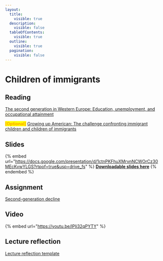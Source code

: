 ```yaml
---
layout:
  title:
    visible: true
  description:
    visible: false
  tableOfContents:
    visible: true
  outline:
    visible: true
  pagination:
    visible: false
---
```


# Children of immigrants

## Reading

[The second generation in Western Europe: Education, unemployment, and occupational attainment](https://drive.google.com/file/d/17AsgKiEQNxQbHjefiqOsA0D85RoWoDP_/view?usp=sharing)

<mark style="color:orange;">**\[Optional]**</mark> [Growing up American: The challenge confronting immigrant children and children of immigrants](https://drive.google.com/file/d/16qE-QwTTqHmveDo3TXIIll4sJsU1zapx/view?usp=sharing)

## Slides

{% embed url="https://docs.google.com/presentation/d/1ctnPKFhuXMrvnNCWOrCz30MEcKvwYLGS?rtpof=true&usp=drive_fs" %}
[**Downloadable slides here**](https://docs.google.com/presentation/d/1ctnPKFhuXMrvnNCWOrCz30MEcKvwYLGS?rtpof=true\&usp=drive_fs)
{% endembed %}

## Assignment

[Second-generation decline](https://docs.google.com/document/d/1cjBuUVhXv-Pi6G8JabBZpIyqVPK4CsfX?rtpof=true\&usp=drive_fs)

## Video

{% embed url="https://youtu.be/lPIi32qPYTY" %}

## Lecture reflection

[Lecture reflection template](https://docs.google.com/document/d/10YxtcOxGvb404O5i-lUKk4i69hEuyJM-?rtpof=true\&usp=drive_fs)
